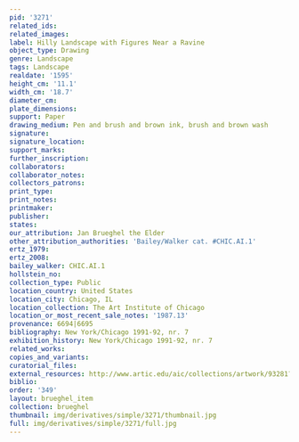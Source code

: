 ```yaml
---
pid: '3271'
related_ids: 
related_images: 
label: Hilly Landscape with Figures Near a Ravine
object_type: Drawing
genre: Landscape
tags: Landscape
realdate: '1595'
height_cm: '11.1'
width_cm: '18.7'
diameter_cm: 
plate_dimensions: 
support: Paper
drawing_medium: Pen and brush and brown ink, brush and brown wash
signature: 
signature_location: 
support_marks: 
further_inscription: 
collaborators: 
collaborator_notes: 
collectors_patrons: 
print_type: 
print_notes: 
printmaker: 
publisher: 
states: 
our_attribution: Jan Brueghel the Elder
other_attribution_authorities: 'Bailey/Walker cat. #CHIC.AI.1'
ertz_1979: 
ertz_2008: 
bailey_walker: CHIC.AI.1
hollstein_no: 
collection_type: Public
location_country: United States
location_city: Chicago, IL
location_collection: The Art Institute of Chicago
location_or_most_recent_sale_notes: '1987.13'
provenance: 6694|6695
bibliography: New York/Chicago 1991-92, nr. 7
exhibition_history: New York/Chicago 1991-92, nr. 7
related_works: 
copies_and_variants: 
curatorial_files: 
external_resources: http://www.artic.edu/aic/collections/artwork/93281?search_no=2&index=0
biblio: 
order: '349'
layout: brueghel_item
collection: brueghel
thumbnail: img/derivatives/simple/3271/thumbnail.jpg
full: img/derivatives/simple/3271/full.jpg
---
```

